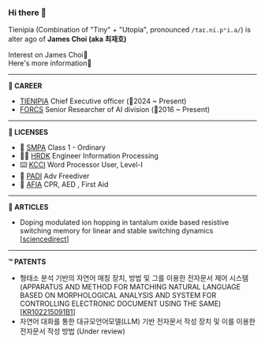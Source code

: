 ### Hi there 👋

Tienipia (Combination of "Tiny" + "Utopia", pronounced `/taɪ.ni.pʰi.a/`) is alter ago of **James Choi (aka 최재호)**

Interest on James Choi🤔  
Here's more information🤗

---

**👔 CAREER**
- [TIENIPIA](https://github.com/tienipia-official) Chief Executive officer (📆2024 ~ Present)
- [FORCS](https://www.forcs.com) Senior Researcher of AI division (📆2016 ~ Present)

---

**🪪 LICENSES**
- 🚗 [SMPA](https://www.smpa.go.kr/) Class 1 - Ordinary
- 🧑‍💻️ [HRDK](https://www.hrdkorea.or.kr/) Engineer Information Processing
- ⌨️ [KCCI](https://www.korcham.net/) Word Processor User, Level-I
- 🤿 [PADI](https://www.padi.com/) Adv Freediver
- 🛟 [AFIA](https://afia.kr/) CPR, AED , First Aid

---

**📰 ARTICLES**
- Doping modulated ion hopping in tantalum oxide based resistive switching memory for linear and stable switching dynamics [[sciencedirect](https://www.sciencedirect.com/science/article/abs/pii/S0169433223010346)]

---

**™️ PATENTS**
- 형태소 분석 기반의 자연어 매칭 장치, 방법 및 그를 이용한 전자문서 제어 시스템 (APPARATUS AND METHOD FOR MATCHING NATURAL LANGUAGE BASED ON MORPHOLOGICAL ANALYSIS AND SYSTEM FOR CONTROLLING ELECTRONIC DOCUMENT USING THE SAME) [[KR102215091B1](https://patents.google.com/patent/KR102215091B1)]
- 자연어 대화를 통한 대규모언어모델(LLM) 기반 전자문서 작성 장치 및 이를 이용한 전자문서 작성 방법 (Under review)

<!--
**tienipia/tienipia** is a ✨ _special_ ✨ repository because its `README.md` (this file) appears on your GitHub profile.

Here are some ideas to get you started:

- 🔭 I’m currently working on ...
- 🌱 I’m currently learning ...
- 👯 I’m looking to collaborate on ...
- 🤔 I’m looking for help with ...
- 💬 Ask me about ...
- 📫 How to reach me: ...
- 😄 Pronouns: ...
- ⚡ Fun fact: ...
-->
